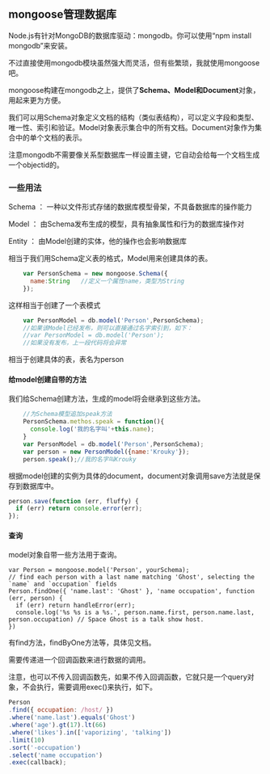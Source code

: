 ## mongoose管理数据库
Node.js有针对MongoDB的数据库驱动：mongodb。你可以使用“npm install mongodb”来安装。

不过直接使用mongodb模块虽然强大而灵活，但有些繁琐，我就使用mongoose吧。

mongoose构建在mongodb之上，提供了**Schema、Model和Document**对象，用起来更为方便。

我们可以用Schema对象定义文档的结构（类似表结构），可以定义字段和类型、唯一性、索引和验证。Model对象表示集合中的所有文档。Document对象作为集合中的单个文档的表示。


注意mongodb不需要像关系型数据库一样设置主键，它自动会给每一个文档生成一个objectid的。

### 一些用法
Schema  ：  一种以文件形式存储的数据库模型骨架，不具备数据库的操作能力

Model   ：  由Schema发布生成的模型，具有抽象属性和行为的数据库操作对

Entity  ：  由Model创建的实体，他的操作也会影响数据库

相当于我们用Schema定义表的格式，Model用来创建具体的表。

``` javascript
    var PersonSchema = new mongoose.Schema({
      name:String   //定义一个属性name，类型为String
    });
```

这样相当于创建了一个表模式

``` javascript
    var PersonModel = db.model('Person',PersonSchema);
    //如果该Model已经发布，则可以直接通过名字索引到，如下：
    //var PersonModel = db.model('Person');
    //如果没有发布，上一段代码将会异常
```

相当于创建具体的表，表名为person

#### 给model创建自带的方法
我们给Schema创建方法，生成的model将会继承到这些方法。

``` javascript
    //为Schema模型追加speak方法
    PersonSchema.methos.speak = function(){
      console.log('我的名字叫'+this.name);
    }
    var PersonModel = db.model('Person',PersonSchema);
    var person = new PersonModel({name:'Krouky'});
    person.speak();//我的名字叫Krouky
```

根据model创建的实例为具体的document，document对象调用save方法就是保存到数据库中。

``` javascript
person.save(function (err, fluffy) {
  if (err) return console.error(err);
});
```

#### 查询
model对象自带一些方法用于查询。

```
var Person = mongoose.model('Person', yourSchema);
// find each person with a last name matching 'Ghost', selecting the `name` and `occupation` fields
Person.findOne({ 'name.last': 'Ghost' }, 'name occupation', function (err, person) {
  if (err) return handleError(err);
  console.log('%s %s is a %s.', person.name.first, person.name.last, person.occupation) // Space Ghost is a talk show host.
})
```

有find方法，findByOne方法等，具体见文档。

需要传递进一个回调函数来进行数据的调用。

注意，也可以不传入回调函数先，如果不传入回调函数，它就只是一个query对象，不会执行，需要调用exec()来执行，如下。
``` javascript
Person
.find({ occupation: /host/ })
.where('name.last').equals('Ghost')
.where('age').gt(17).lt(66)
.where('likes').in(['vaporizing', 'talking'])
.limit(10)
.sort('-occupation')
.select('name occupation')
.exec(callback);
```
